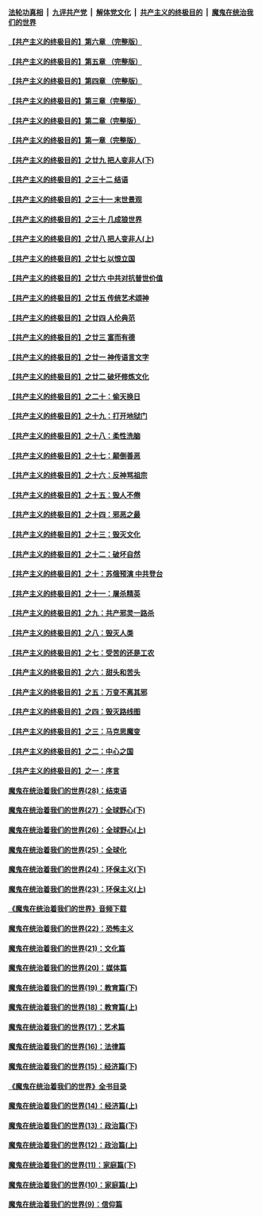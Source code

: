 ####  [法轮功真相](../../../../basic/blob/master/README.md?t=06162102) &nbsp;|&nbsp; [九评共产党](../../../../9ping.md/blob/master/README.md?t=06162102) &nbsp;|&nbsp; [解体党文化](../../../../jtdwh.md/blob/master/README.md?t=06162102)  &nbsp;|&nbsp; [共产主义的终极目的](../../../../gczydzjmd.md/blob/master/README.md?t=06162102) &nbsp;|&nbsp; [魔鬼在统治我们的世界](../../../../mgztzwmdsj.md/blob/master/README.md?t=06162102) 

#### [【共产主义的终极目的】第六章 （完整版）](../pages/nsc422/n11428913.md?t=06162102) 

#### [【共产主义的终极目的】第五章 （完整版）](../pages/nsc422/n11428912.md?t=06162102) 

#### [【共产主义的终极目的】第四章 （完整版）](../pages/nsc422/n11428907.md?t=06162102) 

#### [【共产主义的终极目的】第三章（完整版）](../pages/nsc422/n11428848.md?t=06162102) 

#### [【共产主义的终极目的】第二章（完整版）](../pages/nsc422/n11428831.md?t=06162102) 

#### [【共产主义的终极目的】第一章（完整版）](../pages/nsc422/n11417651.md?t=06162102) 

#### [【共产主义的终极目的】之廿九 把人变非人(下)](../pages/nsc422/n11344140.md?t=06162102) 

#### [【共产主义的终极目的】之三十二 结语](../pages/nsc422/n11360535.md?t=06162102) 

#### [【共产主义的终极目的】之三十一 末世景观](../pages/nsc422/n11351129.md?t=06162102) 

#### [【共产主义的终极目的】之三十 几成狼世界](../pages/nsc422/n11348280.md?t=06162102) 

#### [【共产主义的终极目的】之廿八 把人变非人(上)](../pages/nsc422/n11340492.md?t=06162102) 

#### [【共产主义的终极目的】之廿七 以恨立国](../pages/nsc422/n11336944.md?t=06162102) 

#### [【共产主义的终极目的】之廿六 中共对抗普世价值](../pages/nsc422/n11324785.md?t=06162102) 

#### [【共产主义的终极目的】之廿五 传统艺术颂神](../pages/nsc422/n11296396.md?t=06162102) 

#### [【共产主义的终极目的】之廿四 人伦典范](../pages/nsc422/n11296397.md?t=06162102) 

#### [【共产主义的终极目的】之廿三 富而有德](../pages/nsc422/n11283598.md?t=06162102) 

#### [【共产主义的终极目的】之廿一 神传语言文字](../pages/nsc422/n11263265.md?t=06162102) 

#### [【共产主义的终极目的】之廿二 破坏修炼文化](../pages/nsc422/n11245728.md?t=06162102) 

#### [【共产主义的终极目的】之二十：偷天换日](../pages/nsc422/n11238846.md?t=06162102) 

#### [【共产主义的终极目的】之十九：打开地狱门](../pages/nsc422/n11206376.md?t=06162102) 

#### [【共产主义的终极目的】之十八：柔性洗脑](../pages/nsc422/n11199994.md?t=06162102) 

#### [【共产主义的终极目的】之十七：颠倒善恶](../pages/nsc422/n11179782.md?t=06162102) 

#### [【共产主义的终极目的】之十六：反神骂祖宗](../pages/nsc422/n11166798.md?t=06162102) 

#### [【共产主义的终极目的】之十五：毁人不倦](../pages/nsc422/n11166792.md?t=06162102) 

#### [【共产主义的终极目的】之十四：邪恶之最](../pages/nsc422/n11150249.md?t=06162102) 

#### [【共产主义的终极目的】之十三：毁灭文化](../pages/nsc422/n11135227.md?t=06162102) 

#### [【共产主义的终极目的】之十二：破坏自然](../pages/nsc422/n11135214.md?t=06162102) 

#### [【共产主义的终极目的】之十：苏俄预演 中共登台](../pages/nsc422/n11118424.md?t=06162102) 

#### [【共产主义的终极目的】之十一：屠杀精英](../pages/nsc422/n11118442.md?t=06162102) 

#### [【共产主义的终极目的】之九：共产邪灵一路杀](../pages/nsc422/n11114139.md?t=06162102) 

#### [【共产主义的终极目的】之八：毁灭人类](../pages/nsc422/n11108503.md?t=06162102) 

#### [【共产主义的终极目的】之七：受苦的还是工农](../pages/nsc422/n11101809.md?t=06162102) 

#### [【共产主义的终极目的】之六：甜头和苦头](../pages/nsc422/n11096971.md?t=06162102) 

#### [【共产主义的终极目的】之五：万变不离其邪](../pages/nsc422/n11091285.md?t=06162102) 

#### [【共产主义的终极目的】之四：毁灭路线图](../pages/nsc422/n11086284.md?t=06162102) 

#### [【共产主义的终极目的】之三：马克思魔变](../pages/nsc422/n11061941.md?t=06162102) 

#### [【共产主义的终极目的】之二：中心之国](../pages/nsc422/n11047728.md?t=06162102) 

#### [【共产主义的终极目的】之一：序言](../pages/nsc422/n11086077.md?t=06162102) 

#### [魔鬼在统治着我们的世界(28)：结束语](../pages/nsc422/n10936246.md?t=06162102) 

#### [魔鬼在统治着我们的世界(27)：全球野心(下)](../pages/nsc422/n10928319.md?t=06162102) 

#### [魔鬼在统治着我们的世界(26)：全球野心(上)](../pages/nsc422/n10900318.md?t=06162102) 

#### [魔鬼在统治着我们的世界(25)：全球化](../pages/nsc422/n10788205.md?t=06162102) 

#### [魔鬼在统治着我们的世界(24)：环保主义(下)](../pages/nsc422/n10695307.md?t=06162102) 

#### [魔鬼在统治着我们的世界(23)：环保主义(上)](../pages/nsc422/n10688613.md?t=06162102) 

#### [《魔鬼在统治着我们的世界》音频下载](../pages/nsc422/n10635553.md?t=06162102) 

#### [魔鬼在统治着我们的世界(22)：恐怖主义](../pages/nsc422/n10614727.md?t=06162102) 

#### [魔鬼在统治着我们的世界(21)：文化篇](../pages/nsc422/n10597706.md?t=06162102) 

#### [魔鬼在统治着我们的世界(20)：媒体篇](../pages/nsc422/n10586579.md?t=06162102) 

#### [魔鬼在统治着我们的世界(19)：教育篇(下)](../pages/nsc422/n10564808.md?t=06162102) 

#### [魔鬼在统治着我们的世界(18)：教育篇(上)](../pages/nsc422/n10526970.md?t=06162102) 

#### [魔鬼在统治着我们的世界(17)：艺术篇](../pages/nsc422/n10499093.md?t=06162102) 

#### [魔鬼在统治着我们的世界(16)：法律篇](../pages/nsc422/n10485969.md?t=06162102) 

#### [魔鬼在统治着我们的世界(15)：经济篇(下)](../pages/nsc422/n10469975.md?t=06162102) 

#### [《魔鬼在统治着我们的世界》全书目录](../pages/nsc422/n10464261.md?t=06162102) 

#### [魔鬼在统治着我们的世界(14)：经济篇(上)](../pages/nsc422/n10457370.md?t=06162102) 

#### [魔鬼在统治着我们的世界(13)：政治篇(下)](../pages/nsc422/n10448270.md?t=06162102) 

#### [魔鬼在统治着我们的世界(12)：政治篇(上)](../pages/nsc422/n10444576.md?t=06162102) 

#### [魔鬼在统治着我们的世界(11)：家庭篇(下)](../pages/nsc422/n10440961.md?t=06162102) 

#### [魔鬼在统治着我们的世界(10)：家庭篇(上)](../pages/nsc422/n10435448.md?t=06162102) 

#### [魔鬼在统治着我们的世界(9)：信仰篇](../pages/nsc422/n10432159.md?t=06162102) 

